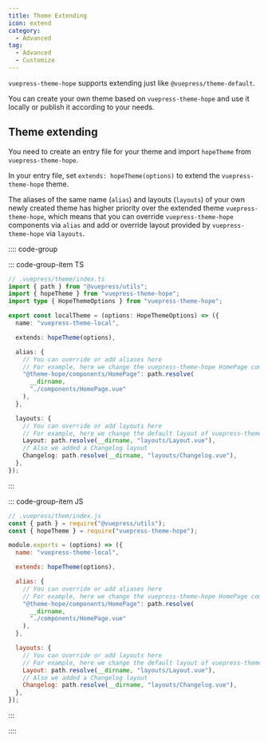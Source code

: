 ```yaml
---
title: Theme Extending
icon: extend
category:
  - Advanced
tag:
  - Advanced
  - Customize
---
```


`vuepress-theme-hope` supports extending just like `@vuepress/theme-default`.

You can create your own theme based on `vuepress-theme-hope` and use it locally or publish it according to your needs.

## Theme extending

You need to create an entry file for your theme and import `hopeTheme` from `vuepress-theme-hope`.

In your entry file, set `extends: hopeTheme(options)` to extend the `vuepress-theme-hope` theme.

The aliases of the same name (`alias`) and layouts (`layouts`) of your own newly created theme has higher priority over the extended theme `vuepress-theme-hope`, which means that you can override `vuepress-theme-hope` components via `alias` and add or override layout provided by `vuepress-theme-hope` via `layouts`.

:::: code-group

::: code-group-item TS

```ts
// .vuepress/theme/index.ts
import { path } from "@vuepress/utils";
import { hopeTheme } from "vuepress-theme-hope";
import type { HopeThemeOptions } from "vuepress-theme-hope";

export const localTheme = (options: HopeThemeOptions) => ({
  name: "vuepress-theme-local",

  extends: hopeTheme(options),

  alias: {
    // You can override or add aliases here
    // For example, here we change the vuepress-theme-hope HomePage component to components/HomePage.vue under our own theme
    "@theme-hope/components/HomePage": path.resolve(
      __dirname,
      "./components/HomePage.vue"
    ),
  },

  layouts: {
    // You can override or add layouts here
    // For example, here we change the default layout of vuepress-theme-hope to layouts/Layout.vue under our own theme
    Layout: path.resolve(__dirname, "layouts/Layout.vue"),
    // Also we added a Changelog layout
    Changelog: path.resolve(__dirname, "layouts/Changelog.vue"),
  },
});
```

:::

::: code-group-item JS

```js
// .vuepress/them/index.js
const { path } = require("@vuepress/utils");
const { hopeTheme } = require("vuepress-theme-hope");

module.exports = (options) => ({
  name: "vuepress-theme-local",

  extends: hopeTheme(options),

  alias: {
    // You can override or add aliases here
    // For example, here we change the vuepress-theme-hope HomePage component to components/HomePage.vue under our own theme
    "@theme-hope/components/HomePage": path.resolve(
      __dirname,
      "./components/HomePage.vue"
    ),
  },

  layouts: {
    // You can override or add layouts here
    // For example, here we change the default layout of vuepress-theme-hope to layouts/Layout.vue under our own theme
    Layout: path.resolve(__dirname, "layouts/Layout.vue"),
    // Also we added a Changelog layout
    Changelog: path.resolve(__dirname, "layouts/Changelog.vue"),
  },
});
```

:::

::::
